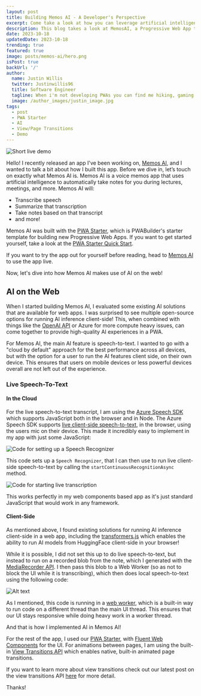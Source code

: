 ```yaml
---
layout: post
title: Building Memos AI - A Developer's Perspective
excerpt: Come take a look at how you can leverage artificial intelligence on the web with MemosAI, a smart, note-taking application built by PWABuilder engineer Justin Willis.
description: This blog takes a look at MemosAI, a Progressive Web App that demonstrates how you can effectively make use of artificial intelligence on the web.
date: 2023-10-18
updatedDate: 2023-10-18
trending: true
featured: true
image: posts/memos-ai/hero.png
isPost: true
backUrl: '/'
author:
  name: Justin Willis
  twitter: Justinwillis96
  title: Software Engineer
  tagline: When i'm not developing PWAs you can find me hiking, gaming or playing with my pets!
  image: /author_images/justin_image.jpg
tags:
  - post
  - PWA Starter
  - AI
  - View/Page Transitions
  - Demo
---
```


![Short live demo](/posts/memos-ai/record-new-note.png)

Hello! I recently released an app I've been working on, [Memos AI](https://www.recordergo.app), and I wanted to talk a bit about how I built this app. Before we dive in, let’s touch on exactly what Memos AI is. Memos AI is a voice memos app that uses artificial intelligence to automatically take notes for you during lectures, meetings, and more. Memos AI will:

* Transcribe speech
* Summarize that transcription
* Take notes based on that transcript
* and more!

Memos AI was built with the [PWA Starter](https://github.com/pwa-builder/pwa-starter), which is PWABuilder's starter template for building new Progressive Web Apps. If you want to get started yourself, take a look at the [PWA Starter Quick Start](https://docs.pwabuilder.com/#/starter/quick-start).

If you want to try the app out for yourself before reading, head to [Memos AI](https://www.recordergo.app) to use the app live.

Now, let's dive into how Memos AI makes use of AI on the web!

## AI on the Web 

When I started building Memos AI, I evaluated some existing AI solutions that are available for web apps. I was surprised to see multiple open-source options for running AI inference client-side! This, when combined with things like the [OpenAI API](https://openai.com/blog/openai-api/) or Azure for more compute heavy issues, can come together to provide high-quality AI experiences in a PWA. 

For Memos AI, the main AI feature is speech-to-text. I wanted to go with a "cloud by default" approach for the best performance across all devices, but with the option for a user to run the AI features client side, on their own device. This ensures that users on mobile devices or less powerful devices overall are not left out of the experience.

### Live Speech-To-Text

#### In the Cloud
For the live speech-to-text transcript, I am using the [Azure Speech SDK](https://learn.microsoft.com/en-us/azure/ai-services/speech-service/speech-sdk) which supports JavaScript both in the browser and in Node. The Azure Speech SDK supports [live client-side speech-to-text](https://learn.microsoft.com/en-us/azure/ai-services/speech-service/how-to-recognize-speech?pivots=programming-language-javascript#recognize-speech-from-a-microphone), in the browser, using the users mic on their device. This made it incredibly easy to implement in my app with just some JavaScript:

![Code for setting up a Speech Recognizer](/posts/memos-ai/setup.png)

This code sets up a `Speech Recognizer`, that I can then use to run live client-side speech-to-text by calling the `startContinuousRecognitionAsync` method. 

![Code for starting live transcription](/posts/memos-ai/start.png)

This works perfectly in my web components based app as it's just standard JavaScript that would work in any framework.

#### Client-Side
As mentioned above, I found existing solutions for running AI inference client-side in a web app, including the [transformers.js](https://github.com/xenova/transformers.js/) which enables the ability to run AI models from HuggingFace client-side in your browser!

While it is possible, I did not set this up to do live speech-to-text, but instead to run on a recorded blob from the note, which I generated with the [MediaRecorder API](https://developer.mozilla.org/en-US/docs/Web/API/MediaRecorder). I then pass this blob to a Web Worker (so as not to block the UI while it is transcribing), which then does local speech-to-text using the following code:

![Alt text](/posts/memos-ai/local.png)
 
As I mentioned, this code is running in a [web worker](https://developer.mozilla.org/en-US/docs/Web/API/Web_Workers_API/Using_web_workers), which is a built-in way to run code on a different thread than the main UI thread. This ensures that our UI stays responsive while doing heavy work in a worker thread.

And that is how I implemented AI in Memos AI! 

For the rest of the app, I used our [PWA Starter](https://aka.ms/pwa-starter), with [Fluent Web Components](https://learn.microsoft.com/en-us/fluent-ui/web-components/) for the UI. For animations between pages, I am using the built-in [View Transitions API](https://developer.mozilla.org/en-US/docs/Web/API/View_Transitions_API) which enables native, built-in animated page transitions. 

If you want to learn more about view transitions check out our latest post on the view transitions API [here](https://blog.pwabuilder.com/posts/mimic-native-transitions-in-your-progressive-web-app/) for more detail.

Thanks!